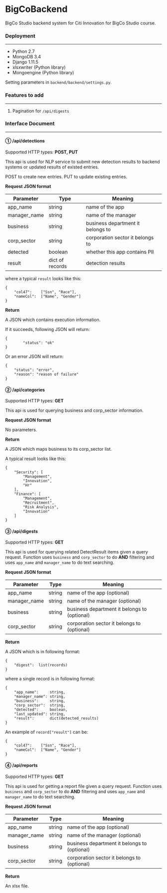 # BigCoBackend
BigCo Studio backend system for Citi Innovation for BigCo Studio course.

### Deployment

***

- Python 2.7
- MongoDB 3.4
- Django 1.11.5
- xlsxwriter (Python library)
- Mongoengine (Python library)

Setting parameters in `backend/backend/settings.py`.

### Features to add

***

1. Pagination for `/api/digests`

### Interface Document

***

#### ① /api/detections

Supported HTTP types: **POST, PUT**

This api is used for NLP service to submit new detection results to backend systems or updated results of existed entries.

POST to create new entries. PUT to update existing entries.

**Request JSON format**

| Parameter    | Type            | Meaning                           |
| ------------ | --------------- | --------------------------------- |
| app_name     | string          | name of the app                   |
| manager_name | string          | name of the manager               |
| business     | string          | business department it belongs to |
| corp_sector  | string          | corporation sector it belongs to  |
| detected     | boolean         | whether this app contains PII     |
| result       | dict of records | detection results                 |

where a typical `result` looks like this:

```
{
    "col47":    ["Ssn", "Race"],
    "nameCol":  ["Name", "Gender"]
}
```

**Return**

A JSON which contains execution information.

If it succeeds, following JSON will return:

```
{
		"status": "ok"
}
```

Or an error JSON will return:

```
{
    "status": "error",
    "reason": "reason of failure"
}
```

#### ② /api/categories

Supported HTTP types: **GET**

This api is used for querying business and corp_sector information.

**Request JSON format**

No parameters.

**Return**

A JSON which maps business to its corp_sector list.

A typical result looks like this:

```
{
  	"Security": [
      	"Management",
        "Innovation",
        "Hr"
    ],
    "Finance": [
        "Management",
        "Recruitment",
        "Risk Analysis",
        "Innovation"
    ]
}
```

#### ③ /api/digests

Supported HTTP types: **GET**

This api is used for querying related DetectResult items given a query request. Function uses `business` and `corp_sector`  to do **AND** filtering and uses `app_name` and `manager_name` to do text searching.

**Request JSON format**

| Parameter    | Type   | Meaning                                      |
| ------------ | ------ | -------------------------------------------- |
| app_name     | string | name of the app (optional)                   |
| manager_name | string | name of the manager (optional)               |
| business     | string | business department it belongs to (optional) |
| corp_sector  | string | corporation sector it belongs to (optional)  |

**Return**

A JSON which is in following format:

```
{
  	"digest":  list(records)
}
```

where a single record is in following format:

```
{
    "app_name":     string,
    "manager_name": string,
    "business":     string,
    "corp_sector":  string,
    "detected":     boolean,
    "last_updated": string,
    "result":       dict(detected_results)
}
```

An example of `record["result"]` can be:

```
{
    "col47":    ["Ssn", "Race"],
    "nameCol":  ["Name", "Gender"]
}
```

#### ④ /api/reports

Supported HTTP types: **GET**

This api is used for getting a report file given a query request. Function uses  `business` and `corp_sector` to do **AND** filtering and uses `app_name` and `manager_name` to do text searching.

**Request JSON format**

| Parameter    | Type   | Meaning                                      |
| ------------ | ------ | -------------------------------------------- |
| app_name     | string | name of the app (optional)                   |
| manager_name | string | name of the manager (optional)               |
| business     | string | business department it belongs to (optional) |
| corp_sector  | string | corporation sector it belongs to (optional)  |

**Return**

An xlsx file.